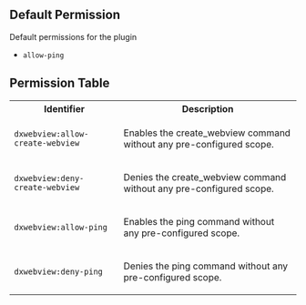 ## Default Permission

Default permissions for the plugin

- `allow-ping`

## Permission Table

<table>
<tr>
<th>Identifier</th>
<th>Description</th>
</tr>


<tr>
<td>

`dxwebview:allow-create-webview`

</td>
<td>

Enables the create_webview command without any pre-configured scope.

</td>
</tr>

<tr>
<td>

`dxwebview:deny-create-webview`

</td>
<td>

Denies the create_webview command without any pre-configured scope.

</td>
</tr>

<tr>
<td>

`dxwebview:allow-ping`

</td>
<td>

Enables the ping command without any pre-configured scope.

</td>
</tr>

<tr>
<td>

`dxwebview:deny-ping`

</td>
<td>

Denies the ping command without any pre-configured scope.

</td>
</tr>
</table>

